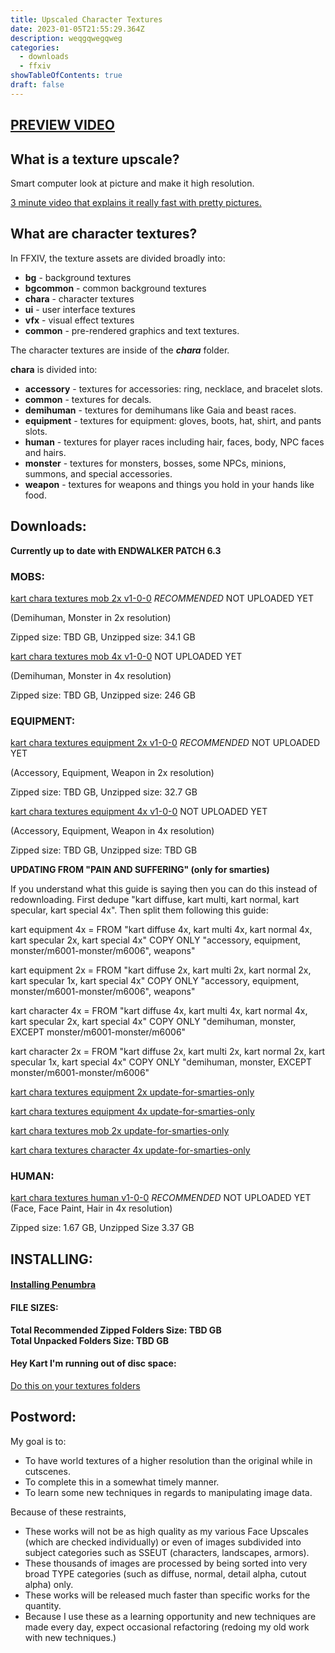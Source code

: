 ```yaml
---
title: Upscaled Character Textures
date: 2023-01-05T21:55:29.364Z
description: weqgqwegqweg
categories:
  - downloads
  - ffxiv
showTableOfContents: true
draft: false
---
```

## **[PREVIEW VIDEO](https://www.youtube.com/watch?v=M1_HPTJpZvk)**

## **What is a texture upscale?**

Smart computer look at picture and make it high resolution.

[3 minute video that explains it really fast with pretty pictures.](https://www.youtube.com/watch?v=Fix6u4pksrg)

## **What are character textures?**

 In FFXIV, the texture assets are divided broadly into:

-   **bg** - background textures
-   **bgcommon** - common background textures
-   **chara** - character textures
-   **ui** - user interface textures
-   **vfx** - visual effect textures
-   **common** - pre-rendered graphics and text textures.

The character textures are inside of the ***chara*** folder.

**chara** is divided into:

-   **accessory** - textures for accessories: ring, necklace, and bracelet slots.
-   **common** - textures for decals.
-   **demihuman** - textures for demihumans like Gaia and beast races.
-   **equipment** - textures for equipment: gloves, boots, hat, shirt, and pants slots.
-   **human** - textures for player races including hair, faces, body, NPC faces and hairs.
-   **monster** - textures for monsters, bosses, some NPCs, minions, summons, and special accessories.
-   **weapon** - textures for weapons and things you hold in your hands like food.

## Downloads:

**Currently up to date with ENDWALKER PATCH 6.3**

### **MOBS:**

[kart chara textures mob 2x v1-0-0](https://downloads.kartoffels.club/kart%20chara%20textures%20mob%202x%20v1-0-0.7z "https://downloads.kartoffels.club/kart%20chara%20textures%20mob%202x%20v1-0-0.7z") *RECOMMENDED*  NOT UPLOADED YET

(Demihuman, Monster in 2x resolution)

Zipped size: TBD GB, Unzipped size: 34.1 GB

[kart chara textures mob 4x v1-0-0](https://downloads.kartoffels.club/kart%20chara%20textures%20mob%204x%20v1-0-0.7z "https://downloads.kartoffels.club/kart%20chara%20textures%20mob%204x%20v1-0-0.7z") NOT UPLOADED YET

(Demihuman, Monster in 4x resolution)

Zipped size: TBD GB, Unzipped size: 246 GB

### **EQUIPMENT:**

[kart chara textures equipment 2x v1-0-0](https://downloads.kartoffels.club/kart%20chara%20textures%20equipment%202x%20v1-0-0 "https://downloads.kartoffels.club/kart%20chara%20textures%20equipment%202x%20v1-0-0") *RECOMMENDED*  NOT UPLOADED YET

(Accessory, Equipment, Weapon in 2x resolution)

Zipped size: TBD GB, Unzipped size: 32.7 GB

[kart chara textures equipment 4x v1-0-0](https://downloads.kartoffels.club/kart%20chara%20textures%20equipment%204x%20v1-0-0 "https://downloads.kartoffels.club/kart%20chara%20textures%20equipment%204x%20v1-0-0")  NOT UPLOADED YET

(Accessory, Equipment, Weapon in 4x resolution)

Zipped size: TBD GB, Unzipped size: TBD GB

**UPDATING FROM "PAIN AND SUFFERING" (only for smarties)**

If you understand what this guide is saying then you can do this instead of redownloading.
First dedupe "kart diffuse, kart multi, kart normal, kart specular, kart special 4x".
Then split them following this guide:

 kart equipment 4x = FROM "kart diffuse 4x, kart multi 4x, kart normal 4x, kart specular 2x, kart special 4x" COPY ONLY "accessory, equipment, monster/m6001-monster/m6006", weapons"

 kart equipment 2x = FROM "kart diffuse 2x, kart multi 2x, kart normal 2x, kart specular 1x, kart special 4x" COPY ONLY "accessory, equipment, monster/m6001-monster/m6006", weapons"

 kart character 4x = FROM  "kart diffuse 4x, kart multi 4x, kart normal 4x, kart specular 2x, kart special 4x" COPY ONLY "demihuman, monster, EXCEPT monster/m6001-monster/m6006" 

 kart character 2x = FROM "kart diffuse 2x, kart multi 2x, kart normal 2x, kart specular 1x, kart special 4x" COPY ONLY "demihuman, monster, EXCEPT monster/m6001-monster/m6006"


[kart chara textures equipment 2x update-for-smarties-only](https://downloads.kartoffels.club/kart%20chara%20textures%20equipment%202x%20update-for-smarties-only "https://downloads.kartoffels.club/kart%20chara%20textures%20equipment%202x%20update-for-smarties-onlyz")

[kart chara textures equipment 4x update-for-smarties-only](https://downloads.kartoffels.club/kart%20chara%20textures%20equipment%204x%20update-for-smarties-only "https://downloads.kartoffels.club/kart%20chara%20textures%20equipment%204x%20update-for-smarties-only")

[kart chara textures mob 2x update-for-smarties-only](https://downloads.kartoffels.club/kart%20chara%20textures%20mob%202x%20update-for-smarties-only "https://downloads.kartoffels.club/kart%20chara%20textures%20mob%202x%20update-for-smarties-only")

[kart chara textures character 4x update-for-smarties-only](https://downloads.kartoffels.club/kart%20chara%20textures%20mob%204x%20update-for-smarties-only "https://downloads.kartoffels.club/kart%20chara%20textures%20mob%204x%20update-for-smarties-only")

### **HUMAN**:

[kart chara textures human v1-0-0](https://downloads.kartoffels.club/kart%20chara%20textures%20human%20v1-0-0 "https://downloads.kartoffels.club/kart%20chara%20textures%20human%20v1-0-0") *RECOMMENDED* NOT UPLOADED YET
(Face, Face Paint, Hair in 4x resolution)

Zipped size: 1.67 GB, Unzipped Size 3.37 GB

## INSTALLING:

#### **[Installing Penumbra](https://reniguide.info/#installpenumbra)**

#### **FILE SIZES:**

**Total Recommended Zipped Folders Size: TBD GB**  
**Total Unpacked Folders Size: TBD GB**

#### **Hey Kart I'm running out of disc space:**

[Do this on your textures folders](https://www.windowscentral.com/how-enable-file-compression-windows-11#compress_ntfs_file_windows11)


## **Postword**:

My goal is to:

-   To have world textures of a higher resolution than the original while in cutscenes.
-   To complete this in a somewhat timely manner.
-   To learn some new techniques in regards to manipulating image data.

Because of these restraints,

-   These works will not be as high quality as my various Face Upscales (which are checked individually) or even of images subdivided into subject categories such as SSEUT (characters, landscapes, armors).
-   These thousands of images are processed by being sorted into very broad TYPE categories (such as diffuse, normal, detail alpha, cutout alpha) only.
-   These works will be released much faster than specific works for the quantity.
-   Because I use these as a learning opportunity and new techniques are made every day, expect occasional refactoring (redoing my old work with new techniques.)